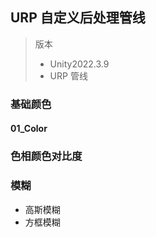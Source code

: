 
## URP 自定义后处理管线
> 版本
> - Unity2022.3.9    
> - URP 管线



### 基础颜色
#### 01_Color

### 色相颜色对比度


### 模糊
- 高斯模糊
- 方框模糊


